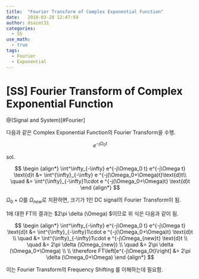 ```yaml
---
title:  "Fourier Transform of Complex Exponential Function"
date:   2018-03-28 12:47:59
author: dsaint31
categories: 
  - SS
use_math: 
  - true
tags: 
  - Fourier
  - Exponential
---
```


# [SS] Fourier Transform of Complex Exponential Function
@(Signal and System)[#Fourier]

다음과 같은 Complex Exponential Function의 Fourier Transform을 수행.

$$ e^{-j\Omega_0t}  $$

sol.

$$ \begin {align*}
\int^\infty_{-\infty} e^{-j\Omega_0 t} e^{-j\Omega t} \text{d}t &= \int^{\infty}_{-\infty} e ^{-j(\Omega_0+\Omega)t}\text{d}t\\
\quad &= \int^{\infty}_{-\infty}1\cdot e ^{-j(\Omega_0+\Omega)t} \text{d}t
\end {align*} $$

$\Omega_0+\Omega$를 $\Omega_{new}$로 치환하면, 크기가 1인 DC signal의 Fourier Transform이 됨.

1에 대한 FT의 결과는 $2\pi \delta (\Omega) $이므로 위 식은 다음과 같이 됨.

$$ \begin {align*}
\int^\infty_{-\infty} e^{-j\Omega_0 t} e^{-j\Omega t} \text{d}t &= \int^{\infty}_{-\infty}1\cdot e ^{-j(\Omega_0+\Omega)t} \text{d}t \\
\quad &= \int^{\infty}_{-\infty}1\cdot e ^{-j\Omega_{new}t} \text{d}t \\
\quad &= 2\pi \delta (\Omega_{new}) \\
\quad &= 2\pi \delta (\Omega_0+\Omega) \\
\\
\therefore FT\left[e^{-j\Omega_0t}\right] &= 2\pi \delta (\Omega_0+\Omega)
\end {align*} $$

이는 Fourier Transform의 Frequency Shifting 를 이해하는데 필요함.
